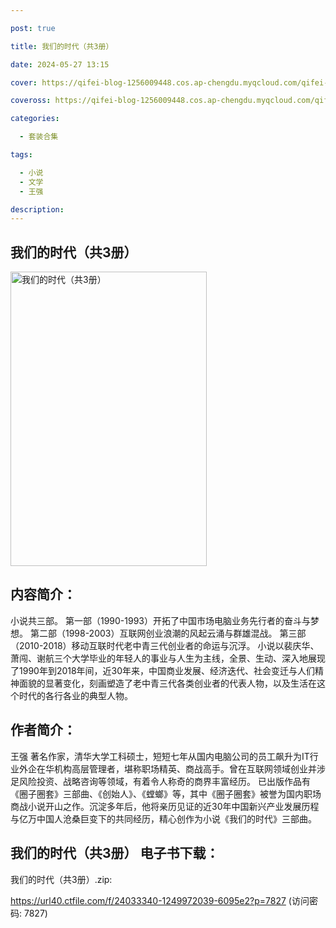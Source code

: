 ```yaml
---

post: true

title: 我们的时代（共3册）

date: 2024-05-27 13:15

cover: https://qifei-blog-1256009448.cos.ap-chengdu.myqcloud.com/qifei-blog/65f193bc9f345e8d03b892d8.jpg

coveross: https://qifei-blog-1256009448.cos.ap-chengdu.myqcloud.com/qifei-blog/65f193bc9f345e8d03b892d8.jpg

categories:

  - 套装合集

tags:

  - 小说
  - 文学
  - 王强

description:
---
```


## 我们的时代（共3册）
<img alt="我们的时代（共3册） " class="aligncenter loading" data-was-processed="true" decoding="async" fetchpriority="high" height="471" src="https://qifei-blog-1256009448.cos.ap-chengdu.myqcloud.com/qifei-blog/65f193bc9f345e8d03b892d8.jpg" style="cursor: zoom-in;" width="314"/>

## 内容简介：

小说共三部。 第一部（1990-1993）开拓了中国市场电脑业务先行者的奋斗与梦想。 第二部（1998-2003）互联网创业浪潮的风起云涌与群雄混战。 第三部（2010-2018）移动互联时代老中青三代创业者的命运与沉浮。 小说以裴庆华、萧闯、谢航三个大学毕业的年轻人的事业与人生为主线，全景、生动、深入地展现了1990年到2018年间，近30年来，中国商业发展、经济迭代、社会变迁与人们精神面貌的显著变化，刻画塑造了老中青三代各类创业者的代表人物，以及生活在这个时代的各行各业的典型人物。

## 作者简介：

王强 著名作家，清华大学工科硕士，短短七年从国内电脑公司的员工飙升为IT行业外企在华机构高层管理者，堪称职场精英、商战高手。曾在互联网领域创业并涉足风险投资、战略咨询等领域，有着令人称奇的商界丰富经历。 已出版作品有《圈子圈套》三部曲、《创始人》、《螳螂》等，其中《圈子圈套》被誉为国内职场商战小说开山之作。沉淀多年后，他将亲历见证的近30年中国新兴产业发展历程与亿万中国人沧桑巨变下的共同经历，精心创作为小说《我们的时代》三部曲。

## 我们的时代（共3册） 电子书下载：



我们的时代（共3册）.zip: 

https://url40.ctfile.com/f/24033340-1249972039-6095e2?p=7827 (访问密码: 7827)
